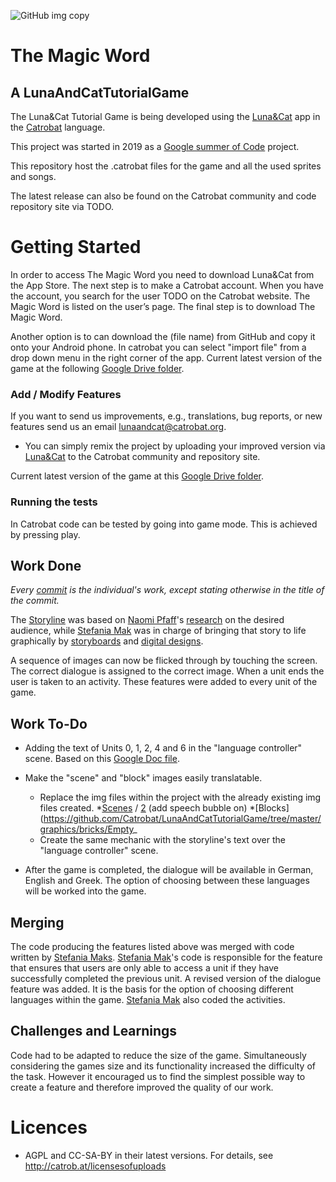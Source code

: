 ![GitHub img copy](https://user-images.githubusercontent.com/48293545/63705269-713a9f80-c835-11e9-8a4f-ee33b9bb21ea.png)
# The Magic Word
## A LunaAndCatTutorialGame

The Luna&Cat Tutorial Game is being developed using the [Luna&Cat](https://catrob.at/luna) app in the [Catrobat](https://www.catrobat.org/) language. 

This project was started in 2019 as a [Google summer of Code](https://summerofcode.withgoogle.com/) project.

This repository host the .catrobat files for the game and all the used sprites and songs.

The latest release can also be found on the Catrobat community and code repository site via TODO.

# Getting Started

In order to access The Magic Word you need to download Luna&Cat from the App Store. 
The next step is to make a Catrobat account. When you have the account, you search
for the user TODO on the Catrobat website. The Magic Word is listed on the user’s page.
The final step is to download The Magic Word.

Another option is to can download  the (file name) from GitHub and copy it onto your Android  phone.
In catrobat you can select "import file" from a drop down menu in the right corner of the 
app.
Current latest version of the game at the following [Google Drive folder](https://drive.google.com/open?id=17_oLCEx6B9dZXFK1lLqS493gn8X_mwB_).

### Add / Modify Features ###

If you want to send us improvements, e.g., translations, bug reports, or new features send us an email [lunaandcat@catrobat.org](mailto:lunaandcat@catrobat.org). 


* You can simply remix the project by uploading your improved version via [Luna&Cat](https://catrob.at/luna) to the Catrobat community and repository site.

Current latest version of the game at this [Google Drive folder](https://drive.google.com/open?id=17_oLCEx6B9dZXFK1lLqS493gn8X_mwB_).

### Running the tests ###

In Catrobat code can be tested by going into game mode. 
This is achieved by pressing play.

## Work Done 

 _Every [commit](https://github.com/Catrobat/LunaAndCatTutorialGame/commits/master) is the individual's work, except stating otherwise in the title of the commit._

The [Storyline](https://github.com/Catrobat/LunaAndCatTutorialGame/tree/master/story/Storylines) was based on [Naomi Pfaff](https://github.com/npfaff)'s [research](https://github.com/Catrobat/LunaAndCatTutorialGame/tree/master/story/Research) on the desired audience, while [Stefania Mak](https://github.com/stefaniamak) was in charge of bringing that story to life graphically by [storyboards](https://github.com/Catrobat/LunaAndCatTutorialGame/tree/master/story/Storyboards) and [digital designs](https://github.com/Catrobat/LunaAndCatTutorialGame/tree/master/graphics).

A sequence of images can now be flicked through by touching the screen.
The correct dialogue is assigned to the correct image. When a unit ends
the user is taken to an activity. These features were added to
every unit of the game. 

## Work To-Do 

* Adding the text of Units 0, 1, 2, 4 and 6 in the "language controller" scene. 
Based on this [Google Doc file](https://docs.google.com/document/d/1ItitaWzAqJSvqRZuS6hDe5AaZT5WWwsANt6Z1vvS5Ps/edit?usp=sharing).

* Make the "scene" and "block" images easily translatable.
    * Replace the img files within the project with the already existing img files created.
        *[Scenes](https://github.com/Catrobat/LunaAndCatTutorialGame/tree/master/graphics/scenes/empty) / [2](https://github.com/Catrobat/LunaAndCatTutorialGame/tree/master/graphics/scenes/empty%20%2B%20scrablle) (add speech bubble on)
        *[Blocks](https://github.com/Catrobat/LunaAndCatTutorialGame/tree/master/graphics/bricks/Empty_
    * Create the same mechanic with the storyline's text over the "language controller" scene.

* After the game is completed, the dialogue will be available in German, English and Greek. 
The option of choosing between these languages will be worked
into the game.

## Merging

The code producing the features listed above was merged with code written
by [Stefania Maks](https://github.com/stefaniamak). [Stefania Mak](https://github.com/stefaniamak)'s code is responsible for the feature that ensures
that users are only able to access a unit if they have successfully completed
the previous unit. A revised version of the dialogue feature was added. It
is the basis for the option of choosing different languages within the game.
[Stefania Mak](https://github.com/stefaniamak) also coded the activities.

## Challenges and Learnings

Code had to be adapted to reduce the size of the game. Simultaneously 
considering the games size and its functionality increased the difficulty 
of the task. However it encouraged us to find the simplest possible way
to create a feature and therefore improved the quality of our work.

# Licences #

* AGPL and CC-SA-BY in their latest versions. For details, see http://catrob.at/licensesofuploads






